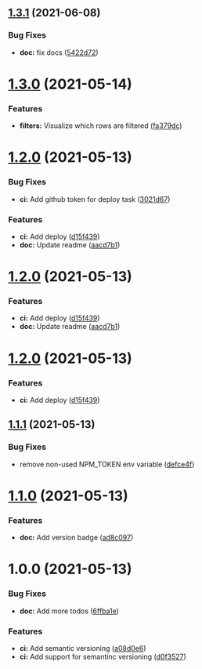 ## [1.3.1](https://github.com/chabb/akita-test/compare/v1.3.0...v1.3.1) (2021-06-08)


### Bug Fixes

* **doc:** fix docs ([5422d72](https://github.com/chabb/akita-test/commit/5422d726a4486d7654a009d3e0ae3071de902404))

# [1.3.0](https://github.com/chabb/akita-test/compare/v1.2.0...v1.3.0) (2021-05-14)


### Features

* **filters:** Visualize which rows are filtered ([fa379dc](https://github.com/chabb/akita-test/commit/fa379dc8d3822cbed97fded112a147c9d77df02d))

# [1.2.0](https://github.com/chabb/akita-test/compare/v1.1.1...v1.2.0) (2021-05-13)


### Bug Fixes

* **ci:** Add github token for deploy task ([3021d67](https://github.com/chabb/akita-test/commit/3021d67596004beb5c91efe39a4307a5d1b769a3))


### Features

* **ci:** Add deploy ([d15f439](https://github.com/chabb/akita-test/commit/d15f4398ee7434ef3271ada5d3e2a4bd39b94a8d))
* **doc:** Update readme ([aacd7b1](https://github.com/chabb/akita-test/commit/aacd7b1a6f28f8b6eb8e0a4b4b5f3ddffbcc0b11))

# [1.2.0](https://github.com/chabb/akita-test/compare/v1.1.1...v1.2.0) (2021-05-13)


### Features

* **ci:** Add deploy ([d15f439](https://github.com/chabb/akita-test/commit/d15f4398ee7434ef3271ada5d3e2a4bd39b94a8d))
* **doc:** Update readme ([aacd7b1](https://github.com/chabb/akita-test/commit/aacd7b1a6f28f8b6eb8e0a4b4b5f3ddffbcc0b11))

# [1.2.0](https://github.com/chabb/akita-test/compare/v1.1.1...v1.2.0) (2021-05-13)


### Features

* **ci:** Add deploy ([d15f439](https://github.com/chabb/akita-test/commit/d15f4398ee7434ef3271ada5d3e2a4bd39b94a8d))

## [1.1.1](https://github.com/chabb/akita-test/compare/v1.1.0...v1.1.1) (2021-05-13)


### Bug Fixes

* remove non-used NPM_TOKEN env variable ([defce4f](https://github.com/chabb/akita-test/commit/defce4f1862b308335a823abb6ce5e635cfb0563))

# [1.1.0](https://github.com/chabb/akita-test/compare/v1.0.0...v1.1.0) (2021-05-13)


### Features

* **doc:** Add version badge ([ad8c097](https://github.com/chabb/akita-test/commit/ad8c097f88fca4714ad5568b42b9023db75cd889))

# 1.0.0 (2021-05-13)


### Bug Fixes

* **doc:** Add more todos ([6ffba1e](https://github.com/chabb/akita-test/commit/6ffba1e39e124573ee5ea0edd00163e0423c0a45))


### Features

* **ci:** Add semantic versioning ([a08d0e6](https://github.com/chabb/akita-test/commit/a08d0e62db136486b39cad7801267b292c7417df))
* **ci:** Add support for semantinc versioning ([d0f3527](https://github.com/chabb/akita-test/commit/d0f352790f944b388a321446b97fc88ee241b1a3))
